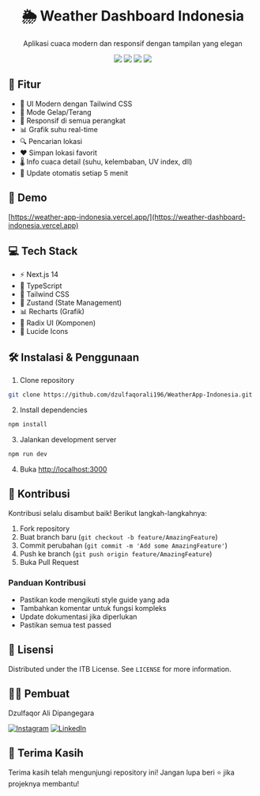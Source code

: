 <div align="center">
  <h1>🌦️ Weather Dashboard Indonesia</h1>
  <p>Aplikasi cuaca modern dan responsif dengan tampilan yang elegan</p>

  <div>
    <img src="https://img.shields.io/badge/Next.js-000000?style=for-the-badge&logo=next.js&logoColor=white" />
    <img src="https://img.shields.io/badge/TypeScript-007ACC?style=for-the-badge&logo=typescript&logoColor=white" />
    <img src="https://img.shields.io/badge/Tailwind_CSS-38B2AC?style=for-the-badge&logo=tailwind-css&logoColor=white" />
    <img src="https://img.shields.io/badge/React-20232A?style=for-the-badge&logo=react&logoColor=61DAFB" />
  </div>
</div>

## 🌟 Fitur

- 🎨 UI Modern dengan Tailwind CSS
- 🌙 Mode Gelap/Terang
- 📱 Responsif di semua perangkat
- 📊 Grafik suhu real-time
- 🔍 Pencarian lokasi
- ❤️ Simpan lokasi favorit
- 🌡️ Info cuaca detail (suhu, kelembaban, UV index, dll)
- 🔄 Update otomatis setiap 5 menit

## 🚀 Demo

[https://weather-app-indonesia.vercel.app/](https://weather-dashboard-indonesia.vercel.app)

## 💻 Tech Stack

- ⚡ Next.js 14
- 📘 TypeScript
- 🎨 Tailwind CSS
- 🔄 Zustand (State Management)
- 📊 Recharts (Grafik)
- 🧩 Radix UI (Komponen)
- 🎯 Lucide Icons

## 🛠️ Instalasi & Penggunaan

1. Clone repository
```bash
git clone https://github.com/dzulfaqorali196/WeatherApp-Indonesia.git
```

2. Install dependencies
```bash
npm install
```

3. Jalankan development server
```bash
npm run dev
```

4. Buka [http://localhost:3000](http://localhost:3000)

## 🤝 Kontribusi

Kontribusi selalu disambut baik! Berikut langkah-langkahnya:

1. Fork repository
2. Buat branch baru (`git checkout -b feature/AmazingFeature`)
3. Commit perubahan (`git commit -m 'Add some AmazingFeature'`)
4. Push ke branch (`git push origin feature/AmazingFeature`)
5. Buka Pull Request

### Panduan Kontribusi
- Pastikan kode mengikuti style guide yang ada
- Tambahkan komentar untuk fungsi kompleks
- Update dokumentasi jika diperlukan
- Pastikan semua test passed

## 📝 Lisensi

Distributed under the ITB License. See `LICENSE` for more information.

## 👨‍💻 Pembuat

Dzulfaqor Ali Dipangegara

[![Instagram](https://img.shields.io/badge/Instagram-E4405F?style=for-the-badge&logo=instagram&logoColor=white)](https://instagram.com/dzzulfaqorr)
[![LinkedIn](https://img.shields.io/badge/LinkedIn-0077B5?style=for-the-badge&logo=linkedin&logoColor=white)](https://www.linkedin.com/in/dzulfaqor-ali-dipangegara-85bb241a1/)

## 🙏 Terima Kasih

Terima kasih telah mengunjungi repository ini! Jangan lupa beri ⭐️ jika projeknya membantu!